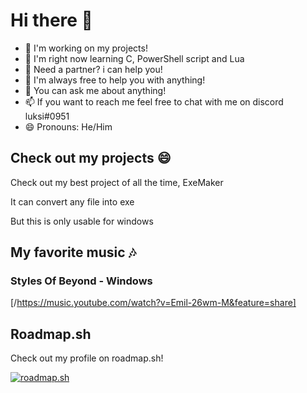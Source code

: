# Hi there 👋

- 🔭 I'm working on my projects!
- 🌱 I'm right now learning C, PowerShell script and Lua
- 👯 Need a partner? i can help you!
- 🤔 I'm always free to help you with anything!
- 💬 You can ask me about anything!
- 📫 If you want to reach me feel free to chat with me on discord luksi#0951
- 😄 Pronouns: He/Him

## Check out my projects 😄

Check out my best project of all the time, ExeMaker

It can convert any file into exe

But this is only usable for windows

## My favorite music 🎶

### Styles Of Beyond - Windows

[/https://music.youtube.com/watch?v=Emil-26wm-M&feature=share]

## Roadmap.sh

Check out my profile on roadmap.sh!

[![roadmap.sh](https://api.roadmap.sh/v1-badge/tall/65174680baf19d9da116d3aa?variant=dark)](https://roadmap.sh)
